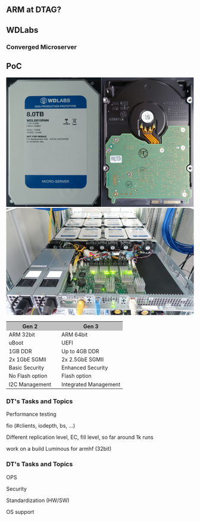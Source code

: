 ## ARM at DTAG?


<!-- Slide -->
## WDLabs

### Converged Microserver

## PoC


<!-- Slide -->
<img src="images/wdlabs/CMHE8.jpg">


<!-- Slide -->
<img src="images/wdlabs/chassis.jpg">


<!-- Slide -->
<table>
  <tr style="background-color:#c0c0c0">
    <th>Gen 2</th>
    <th>     </th>
    <th>Gen 3</th>
  </tr>
  <tr>
    <td>ARM 32bit</td>
    <td>     </td>
    <td>ARM 64bit</td>
  </tr>
  <tr>
    <td>uBoot</td>
    <td>     </td>
    <td>UEFI</td>
  </tr>
  <tr>
    <td>1GB DDR</td>
    <td>     </td>
    <td>Up to 4GB DDR</td>
  </tr>
  <tr>
    <td>2x 1GbE SGMII</td>
    <td>     </td>
    <td>2x 2.5GbE SGMII</td>
  </tr>
  <tr>
    <td>Basic Security</td>
    <td>     </td>
    <td>Enhanced Security</td>
  </tr>
  <tr>
    <td>No Flash option</td>
    <td>     </td>
    <td>Flash option</td>
  </tr>
  <tr>
    <td>I2C Management</td>
    <td>     </td>
    <td>Integrated Management</td>
  </tr>
 </table>


<!-- Slide -->
### DT's Tasks and Topics

Performance testing
<!-- .element class="fragment" -->

fio (#clients, iodepth, bs, ...)
<!-- .element class="fragment" -->

Different replication level, EC, fill level, so far around 1k runs
<!-- .element class="fragment" -->

work on a build Luminous for armhf (32bit)
<!-- .element class="fragment" -->


<!-- Slide -->
### DT's Tasks and Topics

OPS
<!-- .element class="fragment" -->

Security
<!-- .element class="fragment" -->

Standardization (HW/SW)
<!-- .element class="fragment" -->

OS support
<!-- .element class="fragment" -->
